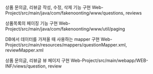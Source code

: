 
상품 문의글, 리뷰글 작성, 수정, 삭제 기능 구현
Web-Project/src/main/java/com/fakenoonting/www/questions, reviews


상품목록의 페이징 기능 구현
Web-Project/src/main/java/com/fakenoonting/www/util/paging


DB에서 데이터를 가져올 때 사용하는 mapper 구현
Web-Project/src/main/resources/mappers/questionMapper.xml, reviewMapper.xml


상품 문의글, 리뷰글 뷰 페이지 구현
Web-Project/src/main/webapp/WEB-INF/views/question, review
